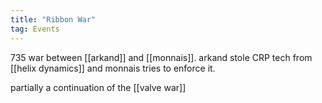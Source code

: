 ```yaml
---
title: "Ribbon War"
tag: Events
---
```


735 war between [[arkand]] and [[monnais]]. arkand stole CRP tech from [[helix dynamics]] and monnais tries to enforce it. 

partially a continuation of the [[valve war]]
